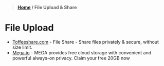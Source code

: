> **[Home](https://github.com/RakeshKengale/Bookmark)  /  File Upload & Share**
# File Upload

- [Toffeeshare.com](https://toffeeshare.com/) - File Share - Share files privately & secure, without size limit.
- [Mega.io](https://mega.io/) - MEGA provides free cloud storage with convenient and powerful always-on privacy. Claim your free 20GB now
